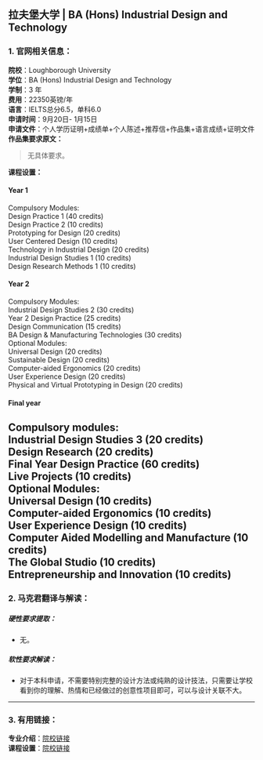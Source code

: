 ## 拉夫堡大学 | BA (Hons) Industrial Design and Technology



### 1. 官网相关信息：

**院校**：Loughborough University  
**学位**：BA (Hons) Industrial Design and Technology  
**学制**：3 年  
**费用**：22350英镑/年  
**语言**：IELTS总分6.5，单科6.0  
**申请时间**：9月20日- 1月15日    
**申请文件**：个人学历证明+成绩单+个人陈述+推荐信+作品集+语言成绩+证明文件  
**作品集要求原文：**   

> 无具体要求。

**课程设置：**  

#### Year 1
Compulsory Modules:  
Design Practice 1 (40 credits)  
Design Practice 2 (10 credits)  
Prototyping for Design (20 credits)  
User Centered Design (10 credits)  
Technology in Industrial Design (20 credits)  
Industrial Design Studies 1 (10 credits)   
Design Research Methods 1 (10 credits)   
#### Year 2  
Compulsory Modules:  
Industrial Design Studies 2 (30 credits)  
Year 2 Design Practice (25 credits)  
Design Communication (15 credits)  
BA Design & Manufacturing Technologies (30 credits)  
Optional Modules:  
Universal Design (20 credits)  
Sustainable Design (20 credits)  
Computer-aided Ergonomics (20 credits)  
User Experience Design (20 credits)  
Physical and Virtual Prototyping in Design (20 credits)  
#### Final year  
Compulsory modules:  
Industrial Design Studies 3 (20 credits)  
Design Research (20 credits)  
Final Year Design Practice (60 credits)  
Live Projects (10 credits)  
Optional Modules:  
Universal Design (10 credits)  
Computer-aided Ergonomics (10 credits)  
User Experience Design (10 credits)  
Computer Aided Modelling and Manufacture (10 credits)  
The Global Studio (10 credits)  
Entrepreneurship and Innovation (10 credits)  
---


### 2. 马克君翻译与解读：

##### 硬性要求提取：
- 无。

##### 软性要求解读：
- 对于本科申请，不需要特别完整的设计方法或纯熟的设计技法，只需要让学校看到你的理解、热情和已经做过的创意性项目即可，可以与设计关联不大。


---


### 3. 有用链接：

**专业介绍**：[院校链接](https://www.lboro.ac.uk/study/undergraduate/courses/a-z/industrial-design-and-technology/)  
**课程设置**：[院校链接](https://www.lboro.ac.uk/study/undergraduate/courses/a-z/industrial-design-and-technology/#variant)  

